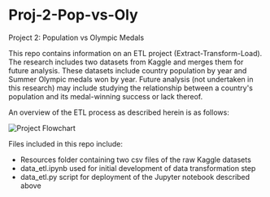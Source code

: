 # Proj-2-Pop-vs-Oly
Project 2: Population vs Olympic Medals

This repo contains information on an ETL project (Extract-Transform-Load). The research includes two datasets from Kaggle and merges them for future analysis. These datasets include country population by year and Summer Olympic medals won by year. Future analysis (not undertaken in this research) may include studying the relationship between a country's population and its medal-winning success or lack thereof.  

An overview of the ETL process as described herein is as follows:

![Project Flowchart](https://github.com/VTNoble/Proj-2-Pop-vs-Oly/blob/main/Resources/Flowchart.jpg?raw=true)


Files included in this repo include:
* Resources folder containing two csv files of the raw Kaggle datasets
* data_etl.ipynb used for initial development of data transformation step
* data_etl.py script for deployment of the Jupyter notebook described above


